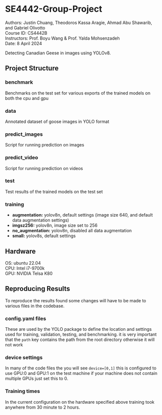 # SE4442-Group-Project
Authors: Justin Chuang, Theodoros Kassa Aragie, Ahmad Abu Shawarib, and Gabriel Olivotto  
Course ID: CS4442B     
Instructors: Prof. Boyu Wang & Prof. Yalda Mohsenzadeh   
Date: 8 April 2024

Detecting Canadian Geese in images using YOLOv8.

## Project Structure
### benchmark
Benchmarks on the test set for various exports of the trained models on both the cpu and gpu

### data
Annotated dataset of goose images in YOLO format

### predict_images
Script for running prediction on images

### predict_video
Script for running prediction on videos

### test
Test results of the trained models on the test set

### training
- **augmentation:** yolov8n, default settings (image size 640, and default data augmentation settings)
- **imgsz256:** yolov8n, image size set to 256
- **no_augmentation:** yolov8n, disabled all data augmentation
- **small:** yolov8s, default settings

## Hardware
OS: ubuntu 22.04    
CPU: Intel i7-9700k     
GPU: NVIDIA Telsa K80

## Reproducing Results
To reproduce the results found some changes will have to be made to various files in the codebase.
### config.yaml files
These are used by the YOLO package to define the location and settings used for training, validation, testing, and benchmarking.
it is very important that the `path` key contains the path from the root directory otherwise it will not work
### device settings
In many of the code files the you will see `device=[0,1]` this is configured to use GPU:0 and GPU:1 on the test machine if your machine does not contain multiple GPUs just set this to 0.
### Training times
In the current configuration on the hardware specified above training took anywhere from 30 minute to 2 hours.

